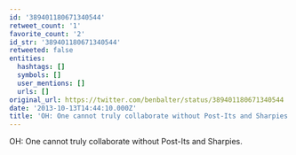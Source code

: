 ```yaml
---
id: '389401180671340544'
retweet_count: '1'
favorite_count: '2'
id_str: '389401180671340544'
retweeted: false
entities:
  hashtags: []
  symbols: []
  user_mentions: []
  urls: []
original_url: https://twitter.com/benbalter/status/389401180671340544
date: '2013-10-13T14:44:10.000Z'
title: 'OH: One cannot truly collaborate without Post-Its and Sharpies.'
---
```


OH: One cannot truly collaborate without Post-Its and Sharpies.